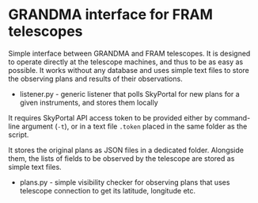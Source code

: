 # GRANDMA interface for FRAM telescopes

Simple interface between GRANDMA and FRAM telescopes.
It is designed to operate directly at the telescope machines, and thus to be as easy as possible. It works without any database and uses simple text files to store the observing plans and results of their observations.

 - listener.py - generic listener that polls SkyPortal for new plans for a given instruments, and stores them locally

It requires SkyPortal API access token to be provided either by command-line argument (`-t`), or in a text file `.token` placed in the same folder as the script.

It stores the original plans as JSON files in a dedicated folder. Alongside them, the lists of fields to be observed by the telescope are stored as simple text files.

 - plans.py - simple visibility checker for observing plans that uses telescope connection to get its latitude, longitude etc.
